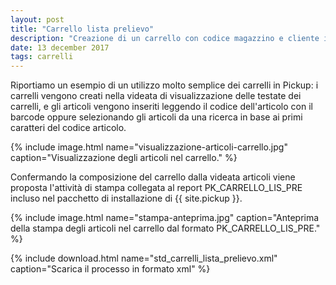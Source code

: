 ```yaml
---
layout: post
title: "Carrello lista prelievo"
description: "Creazione di un carrello con codice magazzino e cliente in testata; inserimento di articolo con la ricerca per codice articolo e stampo dell'elenco degli articoli nel carrello."
date: 13 december 2017
tags: carrelli
---
```


Riportiamo un esempio di un utilizzo molto semplice dei carrelli in Pickup: i carrelli vengono creati nella videata di visualizzazione delle testate dei carrelli, e gli articoli vengono inseriti leggendo il codice dell'articolo con il barcode oppure selezionando gli articoli da una ricerca in base ai primi caratteri del codice articolo. 

{% include image.html name="visualizzazione-articoli-carrello.jpg" caption="Visualizzazione degli articoli nel carrello." %}

Confermando la composizione del carrello dalla videata articoli viene proposta l'attività di stampa collegata al report PK_CARRELLO_LIS_PRE incluso nel pacchetto di installazione di {{ site.pickup }}. 

{% include image.html name="stampa-anteprima.jpg" caption="Anteprima della stampa degli articoli nel carrello dal formato PK_CARRELLO_LIS_PRE." %}


{% include download.html name="std_carrelli_lista_prelievo.xml" caption="Scarica il processo in formato xml" %}

